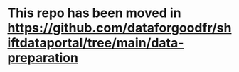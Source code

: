 # This repo has been moved in https://github.com/dataforgoodfr/shiftdataportal/tree/main/data-preparation
